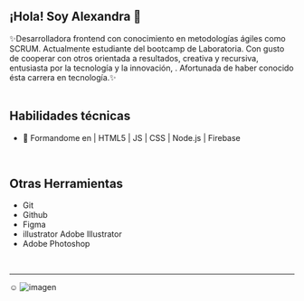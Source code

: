 ## ¡Hola! Soy Alexandra 👋

✨Desarrolladora frontend con conocimiento en metodologías ágiles como SCRUM. Actualmente estudiante del bootcamp de Laboratoria. Con gusto de cooperar con otros orientada a resultados, creativa y recursiva, entusiasta por la tecnología y la innovación, . Afortunada de haber conocido ésta carrera en tecnología.✨
</br>
</br>

## Habilidades técnicas

[//]:![icono_javascript](https://cdn-icons-png.flaticon.com/512/5968/5968292.png)
- 🌱 Formandome en | HTML5 | JS | CSS | Node.js | Firebase
</br>

## Otras Herramientas

- Git
- Github
- Figma
- illustrator Adobe Illustrator
- Adobe Photoshop
</br>

***
☺
![imagen](https://i.pinimg.com/originals/4a/d9/ed/4ad9ed3c00382aea47e38adae48df159.gif)
